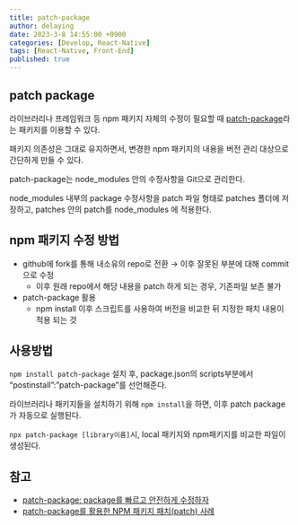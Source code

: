 ```yaml
---
title: patch-package
author: delaying
date: 2023-3-8 14:55:00 +0900
categories: [Develop, React-Native]
tags: [React-Native, Front-End]
published: true
---
```


## patch package

라이브러리나 프레임워크 등 npm 패키지 자체의 수정이 필요할 때 [patch-package](https://www.npmjs.com/package/patch-package)라는 패키지를 이용할 수 있다.

패키지 의존성은 그대로 유지하면서, 변경한 npm 패키지의 내용을 버전 관리 대상으로 간단하게 만들 수 있다.

patch-package는 node_modules 안의 수정사항을 Git으로 관리한다.

node_modules 내부의 package 수정사항을 patch 파일 형태로 patches 폴더에 저장하고,
patches 안의 patch를 node_modules 에 적용한다.

## npm 패키지 수정 방법

- github에 fork를 통해 내소유의 repo로 전환 → 이후 잘못된 부분에 대해 commit으로 수정
  - 이후 원래 repo에서 해당 내용을 patch 하게 되는 경우, 기존파일 보존 불가
- patch-package 활용
  - npm install 이후 스크립트를 사용하여 버전을 비교한 뒤 지정한 패치 내용이 적용 되는 것

## 사용방법

`npm install patch-package` 설치 후, package.json의 scripts부분에서 “postinstall”:”patch-package”를 선언해준다.

라이브러리나 패키지들을 설치하기 위해 `npm install`을 하면, 이후 patch package가 자동으로 실행된다.

`npx patch-package [library이름]`시, local 패키지와 npm패키지를 비교한 파일이 생성된다.

## 참고

- [patch-package: package를 빠르고 안전하게 수정하자](https://choyongjoon.com/patch-package/)
- [patch-package를 활용한 NPM 패키지 패치(patch) 사례](https://medium.com/naver-place-dev/patch-package%EB%A5%BC-%ED%99%9C%EC%9A%A9%ED%95%9C-npm-%ED%8C%A8%ED%82%A4%EC%A7%80-%ED%8C%A8%EC%B9%98-patch-%EC%82%AC%EB%A1%80-feat-react-native-ee1fc399b7c2)
